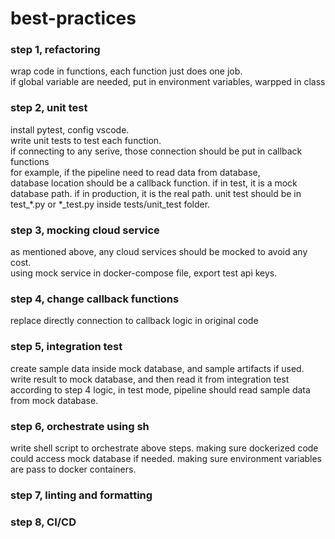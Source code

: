 # best-practices
### step 1, refactoring
wrap code in functions, each function just does one job.     
if global variable are needed, put in environment variables, warpped in class

### step 2, unit test
install pytest, config vscode.   
write unit tests to test each function.   
if connecting to any serive, those connection should be put in callback functions   
for example, if the pipeline need to read data from database,   
database location should be a callback function. 
if in test, it is a mock database path. if in production, it is the real path. 
unit test should be in test_*.py or *_test.py inside tests/unit_test folder. 

### step 3, mocking cloud service
as mentioned above, any cloud services should be mocked to avoid any cost.   
using mock service in docker-compose file, export test api keys.   

### step 4, change callback functions
replace directly connection to callback logic in original code   

### step 5, integration test
create sample data inside mock database, and sample artifacts if used.
write result to mock database, and then read it from integration test   
according to step 4 logic, in test mode, pipeline should read sample data from mock database. 

### step 6, orchestrate using sh
write shell script to orchestrate above steps. 
making sure dockerized code could access mock database if needed. 
making sure environment variables are pass to docker containers. 

### step 7, linting and formatting 

### step 8, CI/CD